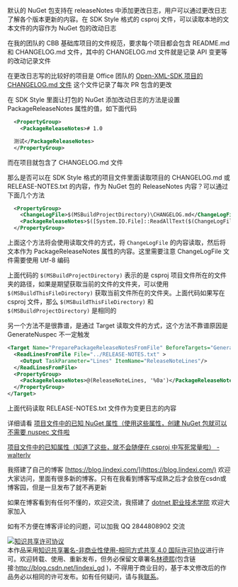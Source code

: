 
默认的 NuGet 包支持在 releaseNotes 中添加更改日志，用户可以通过更改日志了解各个版本更新的内容。在 SDK Style 格式的 csproj 文件，可以读取本地的文本文件的内容作为 NuGet 包的改动日志

<!--more-->


<!-- CreateTime:2020/7/27 10:21:16 -->

<!-- 发布 -->
<!-- 标签：Roslyn,MSBuild,编译器 -->

在我的团队的 CBB 基础库项目的文件规范，要求每个项目都会包含 README.md 和 CHANGELOG.md 文件，其中的 CHANGELOG.md 文件就是记录 API 变更等的改动记录文件

在更改日志写的比较好的项目是 Office 团队的 [Open-XML-SDK 项目的 CHANGELOG.md 文件](https://github.com/OfficeDev/Open-XML-SDK/blob/5f91dbd7258b9906c265a33172b0b8d988e66f0c/CHANGELOG.md) 这个文件记录了每次 PR 包含的更改

在 SDK Style 里面让打包的 NuGet 添加改动日志的方法是设置 PackageReleaseNotes 属性的值，如下面代码

```xml
  <PropertyGroup>
    <PackageReleaseNotes># 1.0

  测试</PackageReleaseNotes>
  </PropertyGroup>
```

而在项目就包含了 CHANGELOG.md 文件

那么是否可以在 SDK Style 格式的项目文件里面读取项目的 CHANGELOG.md 或 RELEASE-NOTES.txt 的内容，作为 NuGet 包的 ReleaseNotes 内容？可以通过下面几个方法

```xml
  <PropertyGroup>
    <ChangeLogFile>$(MSBuildProjectDirectory)\CHANGELOG.md</ChangeLogFile>
    <PackageReleaseNotes>$([System.IO.File]::ReadAllText($(ChangeLogFile)))</PackageReleaseNotes>
  </PropertyGroup>
```

上面这个方法将会使用读取文件的方式，将 `ChangeLogFile` 的内容读取，然后将文本作为 PackageReleaseNotes 属性的内容。这里需要注意 ChangeLogFile 文件需要使用 Utf-8 编码

上面代码的 `$(MSBuildProjectDirectory)` 表示的是 csproj 项目文件所在的文件夹的路径，如果是期望获取当前的文件的文件夹，可以使用 `$(MSBuildThisFileDirectory)` 获取当前文件所在的文件夹。上面代码如果写在 csproj 文件，那么 `$(MSBuildThisFileDirectory)` 和 `$(MSBuildProjectDirectory)` 是相同的

另一个方法不是很靠谱，是通过 Target 读取文件的方式，这个方法不靠谱原因是 GenerateNuspec 不一定触发

```xml
<Target Name="PreparePackageReleaseNotesFromFile" BeforeTargets="GenerateNuspec">
  <ReadLinesFromFile File="../RELEASE-NOTES.txt" >
    <Output TaskParameter="Lines" ItemName="ReleaseNoteLines"/>
  </ReadLinesFromFile>
  <PropertyGroup>
    <PackageReleaseNotes>@(ReleaseNoteLines, '%0a')</PackageReleaseNotes>
  </PropertyGroup>
</Target>
```

上面代码读取 RELEASE-NOTES.txt 文件作为变更日志的内容

详细请看 [项目文件中的已知 NuGet 属性（使用这些属性，创建 NuGet 包就可以不需要 nuspec 文件啦](https://blog.csdn.net/WPwalter/article/details/80371265 )

[项目文件中的已知属性（知道了这些，就不会随便在 csproj 中写死常量啦） - walterlv](https://blog.walterlv.com/post/known-properties-in-csproj.html )



我搭建了自己的博客 [https://blog.lindexi.com/](https://blog.lindexi.com/) 欢迎大家访问，里面有很多新的博客。只有在我看到博客写成熟之后才会放在csdn或博客园，但是一旦发布了就不再更新

如果在博客看到有任何不懂的，欢迎交流，我搭建了 [dotnet 职业技术学院](https://t.me/dotnet_campus) 欢迎大家加入

如有不方便在博客评论的问题，可以加我 QQ 2844808902 交流

<a rel="license" href="http://creativecommons.org/licenses/by-nc-sa/4.0/"><img alt="知识共享许可协议" style="border-width:0" src="https://licensebuttons.net/l/by-nc-sa/4.0/88x31.png" /></a><br />本作品采用<a rel="license" href="http://creativecommons.org/licenses/by-nc-sa/4.0/">知识共享署名-非商业性使用-相同方式共享 4.0 国际许可协议</a>进行许可。欢迎转载、使用、重新发布，但务必保留文章署名[林德熙](http://blog.csdn.net/lindexi_gd)(包含链接:http://blog.csdn.net/lindexi_gd )，不得用于商业目的，基于本文修改后的作品务必以相同的许可发布。如有任何疑问，请与我[联系](mailto:lindexi_gd@163.com)。